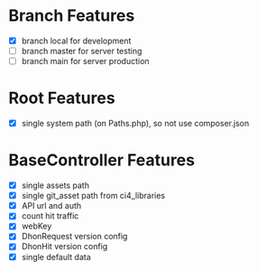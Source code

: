 # Branch Features
- [x] branch local for development
- [ ] branch master for server testing
- [ ] branch main for server production

# Root Features
- [x] single system path (on Paths.php), so not use composer.json

# BaseController Features
- [x] single assets path
- [x] single git_asset path from ci4_libraries
- [x] API url and auth
- [x] count hit traffic
- [x] webKey
- [x] DhonRequest version config
- [x] DhonHit version config
- [x] single default data
